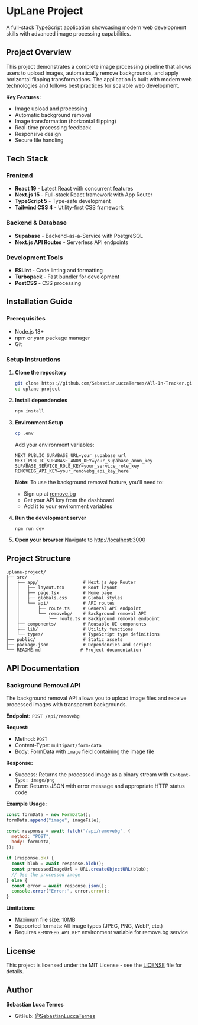 # UpLane Project

A full-stack TypeScript application showcasing modern web development skills with advanced image processing capabilities.

## Project Overview

This project demonstrates a complete image processing pipeline that allows users to upload images, automatically remove backgrounds, and apply horizontal flipping transformations. The application is built with modern web technologies and follows best practices for scalable web development.

**Key Features:**

- Image upload and processing
- Automatic background removal
- Image transformation (horizontal flipping)
- Real-time processing feedback
- Responsive design
- Secure file handling

## Tech Stack

### Frontend

- **React 19** - Latest React with concurrent features
- **Next.js 15** - Full-stack React framework with App Router
- **TypeScript 5** - Type-safe development
- **Tailwind CSS 4** - Utility-first CSS framework

### Backend & Database

- **Supabase** - Backend-as-a-Service with PostgreSQL
- **Next.js API Routes** - Serverless API endpoints

### Development Tools

- **ESLint** - Code linting and formatting
- **Turbopack** - Fast bundler for development
- **PostCSS** - CSS processing

## Installation Guide

### Prerequisites

- Node.js 18+
- npm or yarn package manager
- Git

### Setup Instructions

1. **Clone the repository**

   ```bash
   git clone https://github.com/SebastianLuccaTernes/All-In-Tracker.git
   cd uplane-project
   ```

2. **Install dependencies**

   ```bash
   npm install
   ```

3. **Environment Setup**

   ```bash
   cp .env
   ```

   Add your environment variables:

   ```env
   NEXT_PUBLIC_SUPABASE_URL=your_supabase_url
   NEXT_PUBLIC_SUPABASE_ANON_KEY=your_supabase_anon_key
   SUPABASE_SERVICE_ROLE_KEY=your_service_role_key
   REMOVEBG_API_KEY=your_removebg_api_key_here
   ```

   **Note:** To use the background removal feature, you'll need to:

   - Sign up at [remove.bg](https://www.remove.bg/)
   - Get your API key from the dashboard
   - Add it to your environment variables

4. **Run the development server**

   ```bash
   npm run dev
   ```

5. **Open your browser**
   Navigate to [http://localhost:3000](http://localhost:3000)

## Project Structure

```
uplane-project/
├── src/
│   ├── app/                 # Next.js App Router
│   │   ├── layout.tsx       # Root layout
│   │   ├── page.tsx         # Home page
│   │   ├── globals.css      # Global styles
│   │   └── api/             # API routes
│   │       ├── route.ts     # General API endpoint
│   │       └── removebg/    # Background removal API
│   │           └── route.ts # Background removal endpoint
│   ├── components/          # Reusable UI components
│   ├── lib/                 # Utility functions
│   └── types/               # TypeScript type definitions
├── public/                  # Static assets
├── package.json             # Dependencies and scripts
└── README.md               # Project documentation
```

## API Documentation

### Background Removal API

The background removal API allows you to upload image files and receive processed images with transparent backgrounds.

**Endpoint:** `POST /api/removebg`

**Request:**

- Method: `POST`
- Content-Type: `multipart/form-data`
- Body: FormData with `image` field containing the image file

**Response:**

- Success: Returns the processed image as a binary stream with `Content-Type: image/png`
- Error: Returns JSON with error message and appropriate HTTP status code

**Example Usage:**

```javascript
const formData = new FormData();
formData.append("image", imageFile);

const response = await fetch("/api/removebg", {
  method: "POST",
  body: formData,
});

if (response.ok) {
  const blob = await response.blob();
  const processedImageUrl = URL.createObjectURL(blob);
  // Use the processed image
} else {
  const error = await response.json();
  console.error("Error:", error.error);
}
```

**Limitations:**

- Maximum file size: 10MB
- Supported formats: All image types (JPEG, PNG, WebP, etc.)
- Requires `REMOVEBG_API_KEY` environment variable for remove.bg service

## License

This project is licensed under the MIT License - see the [LICENSE](LICENSE) file for details.

## Author

**Sebastian Luca Ternes**

- GitHub: [@SebastianLuccaTernes](https://github.com/SebastianLuccaTernes)
